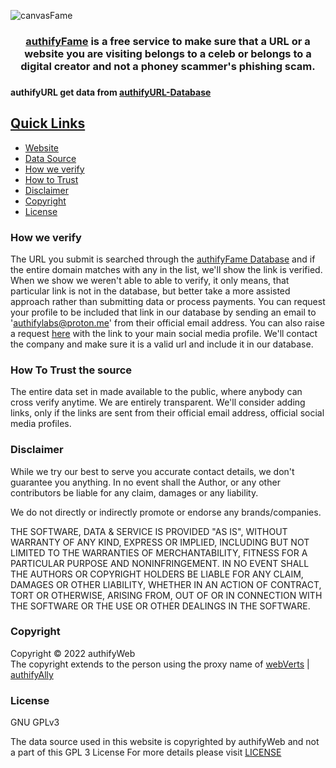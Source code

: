 ![canvasFame](https://user-images.githubusercontent.com/100699190/217751447-2e3a2160-fe94-4e1e-9d31-e04450317b88.png)

<div align=center> <h3> <a href ="https://fame.authifyWeb.com/"> authifyFame</a> is a free service to make sure that a URL or a website you are visiting belongs to a celeb or belongs to a digital creator and not a phoney scammer's phishing scam.  <h3> </div>

#### authifyURL get data from [authifyURL-Database](https://github.com/authifyWeb/authifyFame-Database)

## <ins>Quick Links</ins>
* [Website](https://fame.authifyweb.com/)
* [Data Source](https://github.com/authifyWeb/authifyFame-Database)
* [How we verify](https://github.com/authifyWeb/authifyFame#how-we-verify)
* [How to Trust](https://github.com/authifyWeb/authifyFame#how-to-trust)
* [Disclaimer](https://github.com/authifyWeb/authifyFame#disclaimer)
* [Copyright](https://github.com/authifyWeb/authifyFame#copyright)
* [License](https://github.com/authifyWeb/authifyFame#license)

### How we verify
The URL you submit is searched through the [authifyFame Database](https://github.com/authifyWeb/authifyFame-Database) and if the entire domain matches with any in the list, we'll show the link is verified. When we show we weren't able to able to verify, it only means, that particular link is not in the database, but better take a more assisted approach rather than submitting data or process payments. 
You can request your profile to be included that link in our database by sending an email to 'authifylabs@proton.me' from their official email address. You can also raise a request [here](https://github.com/authifyWeb/authifyLabs-Database/issues) with the link to your main social media profile. We'll contact the company and make sure it is a valid url and include it in our database.


### How To Trust the source
The entire data set in made available to the public, where anybody can cross verify anytime. We are entirely transparent. We'll consider adding links, only if the links are sent from their official email address, official social media profiles. 

### Disclaimer
While we try our best to serve you accurate contact details, we don't guarantee you anything. In no event shall the Author, or any other contributors be liable for any claim, damages or any liability.

We do not directly or indirectly promote or endorse any brands/companies. 

THE SOFTWARE, DATA & SERVICE IS PROVIDED "AS IS", WITHOUT WARRANTY OF ANY KIND, EXPRESS OR IMPLIED, INCLUDING BUT NOT LIMITED TO THE WARRANTIES OF MERCHANTABILITY, FITNESS FOR A PARTICULAR PURPOSE AND NONINFRINGEMENT. IN NO EVENT SHALL THE AUTHORS OR COPYRIGHT HOLDERS BE LIABLE FOR ANY CLAIM, DAMAGES OR OTHER LIABILITY, WHETHER IN AN ACTION OF CONTRACT, TORT OR OTHERWISE, ARISING FROM, OUT OF OR IN CONNECTION WITH THE SOFTWARE OR THE USE OR OTHER DEALINGS IN THE SOFTWARE.

### Copyright
Copyright © 2022 authifyWeb <br>
The copyright extends to the person using the proxy name of [webVerts](https://github.com/webVerts) | [authifyAlly](https://github.com/authifyAlly) 

### License

GNU GPLv3
  
The data source used in this website is copyrighted by authifyWeb and not a part of this GPL 3 License
For more details please visit <a href="https://github.com/authifyWeb/authifyURL/blob/main/LICENSE"> LICENSE </a> 
